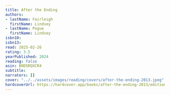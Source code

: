 ```yaml
---
title: After the Ending
authors:
- lastName: Fairleigh
  firstName: Lindsey
- lastName: Pogue
  firstName: Lindsey
isbn10:
isbn13:
read: 2025-02-26
rating: 3.5
yearPublished: 2024
reading: false
asin: B0D5RQXCR4
subtitle:
narrators: []
cover: "../../assets/images/reading/covers/after-the-ending-2013.jpeg"
hardcoverUrl: https://hardcover.app/books/after-the-ending-2013/editions/31908798
---
```

